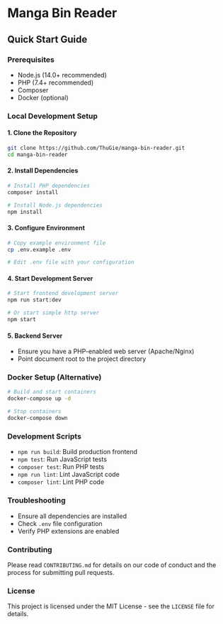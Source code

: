 # Manga Bin Reader

## Quick Start Guide

### Prerequisites
- Node.js (14.0+ recommended)
- PHP (7.4+ recommended)
- Composer
- Docker (optional)

### Local Development Setup

#### 1. Clone the Repository
```bash
git clone https://github.com/ThuGie/manga-bin-reader.git
cd manga-bin-reader
```

#### 2. Install Dependencies
```bash
# Install PHP dependencies
composer install

# Install Node.js dependencies
npm install
```

#### 3. Configure Environment
```bash
# Copy example environment file
cp .env.example .env

# Edit .env file with your configuration
```

#### 4. Start Development Server
```bash
# Start frontend development server
npm run start:dev

# Or start simple http server
npm start
```

#### 5. Backend Server
- Ensure you have a PHP-enabled web server (Apache/Nginx)
- Point document root to the project directory

### Docker Setup (Alternative)
```bash
# Build and start containers
docker-compose up -d

# Stop containers
docker-compose down
```

### Development Scripts
- `npm run build`: Build production frontend
- `npm test`: Run JavaScript tests
- `composer test`: Run PHP tests
- `npm run lint`: Lint JavaScript code
- `composer lint`: Lint PHP code

### Troubleshooting
- Ensure all dependencies are installed
- Check `.env` file configuration
- Verify PHP extensions are enabled

### Contributing
Please read `CONTRIBUTING.md` for details on our code of conduct and the process for submitting pull requests.

### License
This project is licensed under the MIT License - see the `LICENSE` file for details.